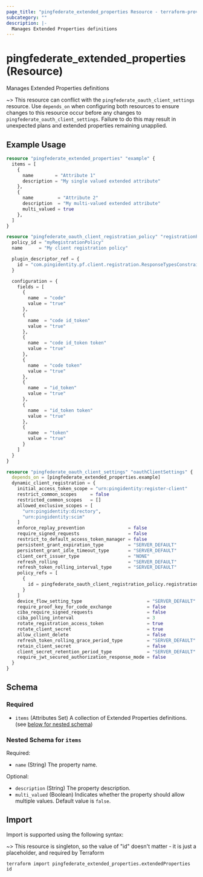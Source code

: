 ```yaml
---
page_title: "pingfederate_extended_properties Resource - terraform-provider-pingfederate"
subcategory: ""
description: |-
  Manages Extended Properties definitions
---
```


# pingfederate_extended_properties (Resource)

Manages Extended Properties definitions

~> This resource can conflict with the `pingfederate_oauth_client_settings` resource. Use `depends_on` when configuring both resources to ensure changes to this resource occur before any changes to `pingfederate_oauth_client_settings`. Failure to do this may result in unexpected plans and extended properties remaining unapplied.

## Example Usage

```terraform
resource "pingfederate_extended_properties" "example" {
  items = [
    {
      name        = "Attribute 1"
      description = "My single valued extended attribute"
    },
    {
      name         = "Attribute 2"
      description  = "My multi-valued extended attribute"
      multi_valued = true
    },
  ]
}

resource "pingfederate_oauth_client_registration_policy" "registrationPolicy" {
  policy_id = "myRegistrationPolicy"
  name      = "My client registration policy"

  plugin_descriptor_ref = {
    id = "com.pingidentity.pf.client.registration.ResponseTypesConstraintsPlugin"
  }

  configuration = {
    fields = [
      {
        name  = "code"
        value = "true"
      },
      {
        name  = "code id_token"
        value = "true"
      },
      {
        name  = "code id_token token"
        value = "true"
      },
      {
        name  = "code token"
        value = "true"
      },
      {
        name  = "id_token"
        value = "true"
      },
      {
        name  = "id_token token"
        value = "true"
      },
      {
        name  = "token"
        value = "true"
      }
    ]
  }
}

resource "pingfederate_oauth_client_settings" "oauthClientSettings" {
  depends_on = [pingfederate_extended_properties.example]
  dynamic_client_registration = {
    initial_access_token_scope = "urn:pingidentity:register-client"
    restrict_common_scopes     = false
    restricted_common_scopes   = []
    allowed_exclusive_scopes = [
      "urn:pingidentity:directory",
      "urn:pingidentity:scim"
    ]
    enforce_replay_prevention                = false
    require_signed_requests                  = false
    restrict_to_default_access_token_manager = false
    persistent_grant_expiration_type         = "SERVER_DEFAULT"
    persistent_grant_idle_timeout_type       = "SERVER_DEFAULT"
    client_cert_issuer_type                  = "NONE"
    refresh_rolling                          = "SERVER_DEFAULT"
    refresh_token_rolling_interval_type      = "SERVER_DEFAULT"
    policy_refs = [
      {
        id = pingfederate_oauth_client_registration_policy.registrationPolicy.id
      }
    ]
    device_flow_setting_type                        = "SERVER_DEFAULT"
    require_proof_key_for_code_exchange             = false
    ciba_require_signed_requests                    = false
    ciba_polling_interval                           = 3
    rotate_registration_access_token                = true
    rotate_client_secret                            = true
    allow_client_delete                             = false
    refresh_token_rolling_grace_period_type         = "SERVER_DEFAULT"
    retain_client_secret                            = false
    client_secret_retention_period_type             = "SERVER_DEFAULT"
    require_jwt_secured_authorization_response_mode = false
  }
}
```

<!-- schema generated by tfplugindocs -->
## Schema

### Required

- `items` (Attributes Set) A collection of Extended Properties definitions. (see [below for nested schema](#nestedatt--items))

<a id="nestedatt--items"></a>
### Nested Schema for `items`

Required:

- `name` (String) The property name.

Optional:

- `description` (String) The property description.
- `multi_valued` (Boolean) Indicates whether the property should allow multiple values. Default value is `false`.

## Import

Import is supported using the following syntax:

~> This resource is singleton, so the value of "id" doesn't matter - it is just a placeholder, and required by Terraform

```shell
terraform import pingfederate_extended_properties.extendedProperties id
```
